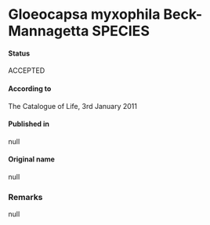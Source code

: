 Gloeocapsa myxophila Beck-Mannagetta SPECIES
=======

#### Status
ACCEPTED

#### According to
The Catalogue of Life, 3rd January 2011

#### Published in
null

#### Original name
null

### Remarks
null
